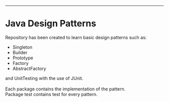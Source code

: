 ---


<h1 id="java-design-patterns">Java Design Patterns</h1>
<p>Repository has been created to learn basic design patterns such as:</p>
<ul>
<li>Singleton</li>
<li>Builder</li>
<li>Prototype</li>
<li>Factory</li>
<li>AbstractFactory</li>
</ul>
<p>and UnitTesting with the use of JUnit.<br> </br>
Each package contains the implementation of the pattern.<br>
Package test contains test for every pattern.</p>

